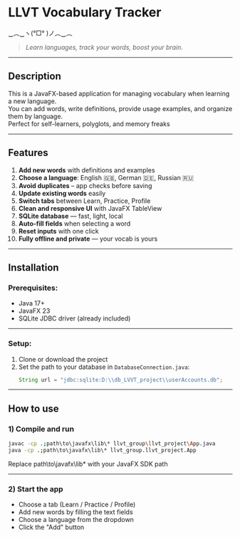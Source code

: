 # LLVT Vocabulary Tracker  
‿︵‿ヽ(°□° )ノ︵‿︵  
> _Learn languages, track your words, boost your brain._

---

## Description

This is a JavaFX-based application for managing vocabulary when learning a new language.  
You can add words, write definitions, provide usage examples, and organize them by language.  
Perfect for self-learners, polyglots, and memory freaks 

---

## Features

1. **Add new words** with definitions and examples  
2. **Choose a language**: English 🇬🇧, German 🇩🇪, Russian 🇷🇺  
3. **Avoid duplicates** – app checks before saving  
4. **Update existing words** easily  
5. **Switch tabs** between Learn, Practice, Profile  
6. **Clean and responsive UI** with JavaFX TableView  
7. **SQLite database** — fast, light, local  
8. **Auto-fill fields** when selecting a word  
9. **Reset inputs** with one click  
10. **Fully offline and private** — your vocab is yours

---

## Installation

### Prerequisites:
- Java 17+ 
- JavaFX 23  
- SQLite JDBC driver (already included)

---

### Setup:

1. Clone or download the project  
2. Set the path to your database in `DatabaseConnection.java`:
   ```java
   String url = "jdbc:sqlite:D:\\db_LVVT_project\\userAccounts.db";
   
---

## How to use
### 1) Compile and run 
```sh
javac -cp .;path\to\javafx\lib\* llvt_group\llvt_project\App.java
java -cp .;path\to\javafx\lib\* llvt_group.llvt_project.App
```
Replace path\to\javafx\lib\* with your JavaFX SDK path

---

### 2) Start the app
  - Choose a tab (Learn / Practice / Profile)
  - Add new words by filling the text fields
  - Choose a language from the dropdown
  - Click the "Add" button


